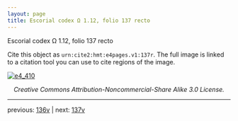 ```yaml
---
layout: page
title: Escorial codex Ω 1.12, folio 137 recto
---
```


Escorial codex Ω 1.12, folio 137 recto

Cite this object as `urn:cite2:hmt:e4pages.v1:137r`.  The full image is linked to a citation tool you can use to cite regions of the image.

[![e4_410](http://www.homermultitext.org/iipsrv?IIIF=/project/homer/pyramidal/deepzoom/hmt/e4img/2017a/e4_410.tif/full/800,/0/default.jpg)](http://www.homermultitext.org/ict2/?urn=urn:cite2:hmt:e4img.2017a:e4_410) 

<p style="text-align: center; font-style: italic;">Creative Commons Attribution-Noncommercial-Share Alike 3.0 License.</p>

---

previous: [136v](../136v/) | next: [137v](../137v/)